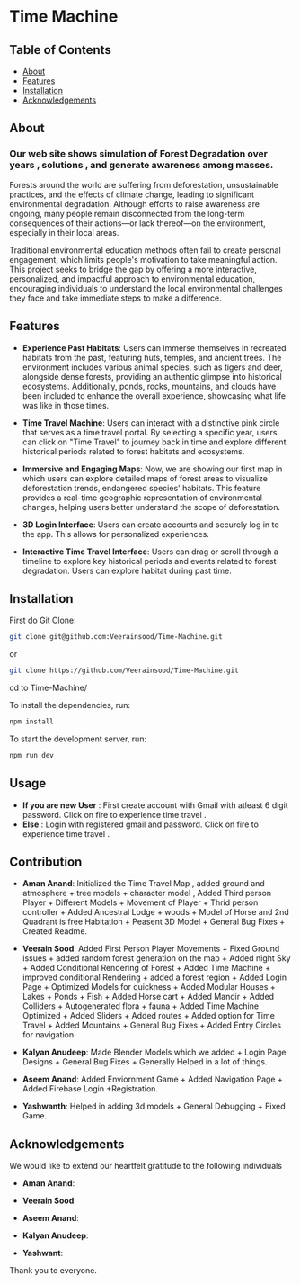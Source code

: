# Time Machine

## Table of Contents
- [About](#about)
- [Features](#features)
- [Installation](#installation)        
- [Acknowledgements](#acknowledgements) 

## About
 ### Our web site shows simulation of Forest Degradation over years , solutions , and generate awareness among masses. 
Forests around the world are suffering from deforestation, unsustainable practices, and the effects of climate change, leading to significant environmental degradation. Although efforts to raise awareness are ongoing, many people remain disconnected from the long-term consequences of their actions—or lack thereof—on the environment, especially in their local areas. 

Traditional environmental education methods often fail to create personal engagement, which limits people's motivation to take meaningful action. This project seeks to bridge the gap by offering a more interactive, personalized, and impactful approach to environmental education, encouraging individuals to understand the local environmental challenges they face and take immediate steps to make a difference.


## Features

- **Experience Past Habitats**: Users can immerse themselves in recreated habitats from the past, featuring huts, temples, and ancient trees. The environment includes various animal species, such as tigers and deer, alongside dense forests, providing an authentic glimpse into historical ecosystems. Additionally, ponds, rocks, mountains, and clouds have been included to enhance the overall experience, showcasing what life was like in those times.

- **Time Travel Machine**: Users can interact with a distinctive pink circle that serves as a time travel portal. By selecting a specific year, users can click on "Time Travel" to journey back in time and explore different historical periods related to forest habitats and ecosystems.



- **Immersive and Engaging Maps**: Now, we are showing our first map in which users can explore detailed maps of forest areas to visualize deforestation trends, endangered species' habitats. This feature provides a real-time geographic representation of environmental changes, helping users better understand the scope of deforestation.

- **3D Login Interface**: Users can create accounts and securely log in to the app. This allows for personalized experiences. 

- **Interactive Time Travel Interface**: Users can drag or scroll through a timeline to explore key historical periods and events related to forest degradation. 
    Users can explore habitat during past time.

## Installation

First do Git Clone:

```bash
git clone git@github.com:Veerainsood/Time-Machine.git
```
or
```bash
git clone https://github.com/Veerainsood/Time-Machine.git
```

cd to Time-Machine/

To install the dependencies, run:

```bash
npm install
```
To start the development server, run:
```bash
npm run dev
```

## Usage
- **If you are new User** : First create account with Gmail with atleast 6 digit password. Click on fire to experience time travel .
- **Else** : Login with registered gmail and password. Click on fire to experience time travel .


## Contribution

- **Aman Anand**: Initialized the Time Travel Map , added ground and atmosphere + tree models + character model , Added Third person Player + Different Models + Movement of Player + Thrid person controller + Added Ancestral Lodge + woods + Model of Horse and 2nd Quadrant is free Habitation + Peasent 3D Model + General Bug Fixes + Created Readme.
  
- **Veerain Sood**: Added First Person Player Movements + Fixed Ground issues + added random forest generation on the map + Added night Sky + Added Conditional Rendering of Forest + Added Time Machine + improved conditional Rendering + added a forest region + Added Login Page + Optimized Models for quickness + Added Modular Houses + Lakes + Ponds + Fish + Added Horse cart + Added Mandir + Added Colliders + Autogenerated flora + fauna + Added Time Machine Optimized + Added Sliders + Added routes + Added option for Time Travel + Added Mountains + General Bug Fixes + Added Entry Circles for navigation.
  
- **Kalyan Anudeep**: Made Blender Models which we added + Login Page Designs +  General Bug Fixes + Generally Helped in a lot of things.
  
- **Aseem Anand**: Added Enviornment Game + Added Navigation Page + Added Firebase Login +Registration.

- **Yashwanth**: Helped in adding 3d models + General Debugging + Fixed Game.

## Acknowledgements

We would like to extend our heartfelt gratitude to the following individuals 
  
- **Aman Anand**:
  
- **Veerain Sood**: 
  
- **Aseem Anand**: 
  
- **Kalyan Anudeep**: 
  
- **Yashwant**: 


Thank you to everyone.


